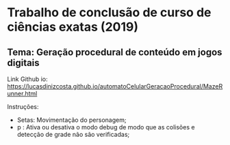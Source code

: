 # Trabalho de conclusão de curso de ciências exatas (2019)
## Tema: Geração procedural de conteúdo em jogos digitais
Link Github io: https://lucasdinizcosta.github.io/automatoCelularGeracaoProcedural/MazeRunner.html

Instruções:
- Setas: Movimentação do personagem;
- p : Ativa ou desativa o modo debug de modo que as colisões e detecção de grade não são verificadas;
